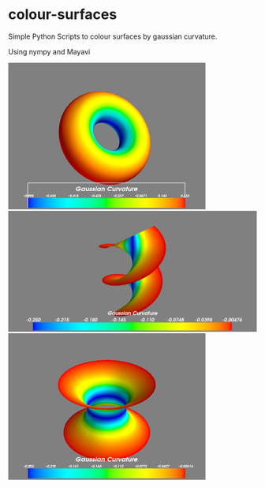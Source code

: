 colour-surfaces
===============

Simple Python Scripts to colour surfaces by gaussian  curvature.

Using nympy and Mayavi

![Alt text](/torus.png?raw=true "Torus")
![Alt text](/helix.png?raw=true "Helix")
![Alt text](/hyperboloid.png?raw=true "Hyperboloid")